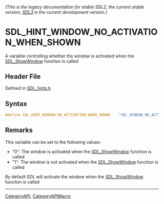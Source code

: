 ###### (This is the legacy documentation for stable SDL2, the current stable version; [SDL3](https://wiki.libsdl.org/SDL3/) is the current development version.)
# SDL_HINT_WINDOW_NO_ACTIVATION_WHEN_SHOWN

A variable controlling whether the window is activated when the [SDL_ShowWindow](SDL_ShowWindow) function is called

## Header File

Defined in [SDL_hints.h](https://github.com/libsdl-org/SDL/blob/SDL2/include/SDL_hints.h)

## Syntax

```c
#define SDL_HINT_WINDOW_NO_ACTIVATION_WHEN_SHOWN    "SDL_WINDOW_NO_ACTIVATION_WHEN_SHOWN"
```

## Remarks

This variable can be set to the following values:

- "0": The window is activated when the [SDL_ShowWindow](SDL_ShowWindow)
  function is called
- "1": The window is not activated when the
  [SDL_ShowWindow](SDL_ShowWindow) function is called

By default SDL will activate the window when the
[SDL_ShowWindow](SDL_ShowWindow) function is called

----
[CategoryAPI](CategoryAPI), [CategoryAPIMacro](CategoryAPIMacro)

